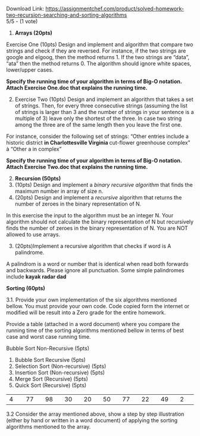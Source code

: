 Download Link: https://assignmentchef.com/product/solved-homework-two-recursion-searching-and-sorting-algorithms
<br>
5/5 - (1 vote)




<ol>

 <li><strong>Arrays (20pts) </strong></li>

</ol>

<strong> </strong>Exercise One (10pts) Design and implement and algorithm that compare two strings and check if they are reversed. For instance, if the two strings are google and elgoog, then the method returns 1. If the two strings are “data”, “ata” then the method returns 0. The algorithm should ignore white spaces, lower/upper cases.

<strong>Specify the running time of your algorithm in terms of Big-O notation. Attach Exercise One.doc that explains the running time. </strong>

<ol start="2">

 <li>Exercise Two (10pts) Design and implement an algorithm that takes a set of strings. Then, for every three consecutive strings (assuming the list of strings is larger than 3 and the number of strings in your sentence is a multiple of 3) leave only the shortest of the three. In case two string among the three are of the same length then you leave the first one.</li>

</ol>

For instance, consider the following set of strings: “Other entries include a historic district <strong>in Charlottesville Virginia </strong>cut-flower greenhouse complex”  à “Other a in complex”

<strong>Specify the running time of your algorithm in terms of Big-O notation. Attach Exercise Two.doc that explains the running time. </strong>

<ol start="2">

 <li><strong>Recursion (50pts) </strong></li>

 <li>(10pts) Design and implement a <em>binary recursive algorithm</em> that finds the maximum number in array of size n.</li>

 <li>(20pts) Design and implement a <em>recursive</em> algorithm that returns the number of zeroes in the binary representation of N.</li>

</ol>

In this exercise the input to the algorithm must be an integer N. Your algorithm should not calculate the binary representation of N but recursively finds the number of zeroes in the binary representation of N. You are NOT allowed to use arrays.

<ol start="3">

 <li>(20pts)Implement a recursive algorithm that checks if word is A palindrome.</li>

</ol>

A palindrom is a word or number that is identical when read both forwards and backwards. Please ignore all punctuation. Some simple palindromes include  <strong>kayak  radar dad </strong>

<strong> </strong><strong>Sorting (60pts)</strong>

<strong> </strong>

3.1. Provide your own implementation of the six algorithms mentioned bellow.  You must provide your own code. Code copied form the internet or modified will be result into a Zero grade for the entire homework.

Provide a table (attached in a word document) where you compare the running time of the sorting algorithms mentioned bellow in terms of best case and worst case running time. <strong> </strong>

<strong> </strong>Bubble Sort Non-Recursive (5pts)

<ol>

 <li>Bubble Sort Recursive (5pts)</li>

 <li>Selection Sort (Non-recursive) (5pts)</li>

 <li>Insertion Sort (Non-recursive) (5pts)</li>

 <li>Merge Sort (Recursive) (5pts)</li>

 <li>Quick Sort (Recursive) (5pts)</li>

</ol>




<table width="639">

 <tbody>

  <tr>

   <td width="64">4</td>

   <td width="64">77</td>

   <td width="64">98</td>

   <td width="64">30</td>

   <td width="64">20</td>

   <td width="64">50</td>

   <td width="64">77</td>

   <td width="64">22</td>

   <td width="64">49</td>

   <td width="64">2</td>

  </tr>

 </tbody>

</table>




3.2       Consider the array mentioned above, show a step by step illustration (either by hand or written in a word document) of applying the sorting algorithms mentioned to the array.